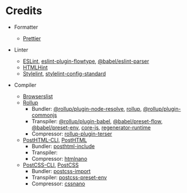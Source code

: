 # Credits

- Formatter
	- [Prettier](https://github.com/prettier/prettier/)

- Linter
	- [ESLint](https://github.com/eslint/eslint/), [eslint-plugin-flowtype](https://github.com/gajus/eslint-plugin-flowtype/), [@babel/eslint-parser](https://github.com/babel/babel/tree/main/eslint/babel-eslint-parser/)
	- [HTMLHint](https://github.com/HTMLHint/HTMLHint/)
	- [Stylelint](https://github.com/stylelint/stylelint/), [stylelint-config-standard](https://github.com/stylelint/stylelint-config-standard/)

- Compiler
	- [Browserslist](https://github.com/browserslist/browserslist/)
	- [Rollup](https://github.com/rollup/rollup/)
		- Bundler: [@rollup/plugin-node-resolve](https://github.com/rollup/plugins/tree/master/packages/node-resolve/), [rollup](https://github.com/rollup/rollup/), [@rollup/plugin-commonjs](https://github.com/rollup/plugins/tree/master/packages/commonjs/)
		- Transpiler: [@rollup/plugin-babel](https://github.com/rollup/plugins/tree/master/packages/babel/), [@babel/preset-flow](https://github.com/babel/babel/tree/main/packages/babel-preset-flow/), [@babel/preset-env](https://github.com/babel/babel/tree/main/packages/babel-preset-env/), [core-js](https://github.com/zloirock/core-js/), [regenerator-runtime](https://github.com/facebook/regenerator/tree/main/packages/runtime/)
		- Compressor: [rollup-plugin-terser](https://github.com/TrySound/rollup-plugin-terser/)
	- [PostHTML-CLI](https://github.com/posthtml/posthtml-cli/), [PostHTML](https://github.com/posthtml/posthtml/)
		- Bundler: [posthtml-include](https://github.com/posthtml/posthtml-include/)
		- Transpiler: 
		- Compressor: [htmlnano](https://github.com/posthtml/htmlnano/)
	- [PostCSS-CLI](https://github.com/postcss/postcss-cli/), [PostCSS](https://github.com/postcss/postcss/)
		- Bundler: [postcss-import](https://github.com/postcss/postcss-import/)
		- Transpiler: [postcss-preset-env](https://github.com/csstools/postcss-plugins/tree/main/plugin-packs/postcss-preset-env/)
		- Compressor: [cssnano](https://github.com/cssnano/cssnano/)
